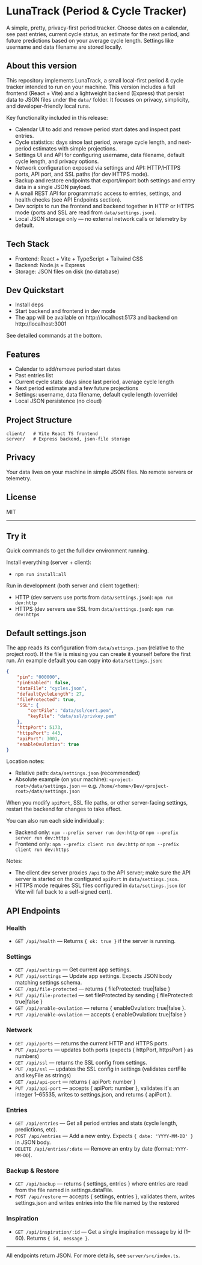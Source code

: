 # LunaTrack (Period & Cycle Tracker)

A simple, pretty, privacy-first period tracker. Choose dates on a calendar, see past entries, current cycle status, an estimate for the next period, and future predictions based on your average cycle length. Settings like username and data filename are stored locally.

About this version
------------------
This repository implements LunaTrack, a small local-first period & cycle tracker intended to run on your machine. This version includes a full frontend (React + Vite) and a lightweight backend (Express) that persist data to JSON files under the `data/` folder. It focuses on privacy, simplicity, and developer-friendly local runs.

Key functionality included in this release:
- Calendar UI to add and remove period start dates and inspect past entries.
- Cycle statistics: days since last period, average cycle length, and next-period estimates with simple projections.
- Settings UI and API for configuring username, data filename, default cycle length, and privacy options.
- Network configuration exposed via settings and API: HTTP/HTTPS ports, API port, and SSL paths (for dev HTTPS mode).
- Backup and restore endpoints that export/import both settings and entry data in a single JSON payload.
- A small REST API for programmatic access to entries, settings, and health checks (see API Endpoints section).
- Dev scripts to run the frontend and backend together in HTTP or HTTPS mode (ports and SSL are read from `data/settings.json`).
- Local JSON storage only — no external network calls or telemetry by default.


## Tech Stack
- Frontend: React + Vite + TypeScript + Tailwind CSS
- Backend: Node.js + Express
- Storage: JSON files on disk (no database)

## Dev Quickstart
- Install deps
- Start backend and frontend in dev mode
- The app will be available on http://localhost:5173 and backend on http://localhost:3001

See detailed commands at the bottom.

## Features
- Calendar to add/remove period start dates
- Past entries list
- Current cycle stats: days since last period, average cycle length
- Next period estimate and a few future projections
- Settings: username, data filename, default cycle length (override)
- Local JSON persistence (no cloud)

## Project Structure
```
client/   # Vite React TS frontend
server/   # Express backend, json-file storage
```

## Privacy
Your data lives on your machine in simple JSON files. No remote servers or telemetry.

## License
MIT

---

## Try it
Quick commands to get the full dev environment running.

Install everything (server + client):
- `npm run install:all`

Run in development (both server and client together):
- HTTP (dev servers use ports from `data/settings.json`): `npm run dev:http`
- HTTPS (dev servers use SSL from `data/settings.json`): `npm run dev:https`

Default settings.json
----------------------
The app reads its configuration from `data/settings.json` (relative to the project root). If the file is missing you can create it yourself before the first run. An example default you can copy into `data/settings.json`:

```json
{
	"pin": "000000",
	"pinEnabled": false,
	"dataFile": "cycles.json",
	"defaultCycleLength": 27,
	"fileProtected": true,
	"SSL": {
		"certFile": "data/ssl/cert.pem",
		"keyFile": "data/ssl/privkey.pem"
	},
	"httpPort": 5173,
	"httpsPort": 443,
	"apiPort": 3001,
	"enableOvulation": true
}
```

Location notes:
- Relative path: `data/settings.json` (recommended)
- Absolute example (on your machine): `<project-root>/data/settings.json` — e.g. `/home/<home>/Dev/<project-root>/data/settings.json`

When you modify `apiPort`, SSL file paths, or other server-facing settings, restart the backend for changes to take effect.

You can also run each side individually:
- Backend only: `npm --prefix server run dev:http` or `npm --prefix server run dev:https`
- Frontend only: `npm --prefix client run dev:http` or `npm --prefix client run dev:https`

Notes:
- The client dev server proxies `/api` to the API server; make sure the API server is started on the configured `apiPort` in `data/settings.json`.
- HTTPS mode requires SSL files configured in `data/settings.json` (or Vite will fall back to a self-signed cert).

## API Endpoints

### Health
- `GET /api/health` — Returns `{ ok: true }` if the server is running.

### Settings
- `GET /api/settings` — Get current app settings.
- `PUT /api/settings` — Update app settings. Expects JSON body matching settings schema.
- `GET /api/file-protected` — returns { fileProtected: true|false }
- `PUT /api/file-protected` — set fileProtected by sending { fileProtected: true|false }
- `GET /api/enable-ovulation` — returns { enableOvulation: true|false }.
- `PUT /api/enable-ovulation` — accepts { enableOvulation: true|false }

### Network
- `GET /api/ports` — returns the current HTTP and HTTPS ports.
- `PUT /api/ports` — updates both ports (expects { httpPort, httpsPort } as numbers)
- `GET /api/ssl` — returns the SSL config from settings.
- `PUT /api/ssl` — updates the SSL config in settings (validates certFile and keyFile as strings)
- `GET /api/api-port` — returns { apiPort: number }
- `PUT /api/api-port` — accepts { apiPort: number }, validates it's an integer 1–65535, writes to settings.json, and returns { apiPort }.

### Entries
- `GET /api/entries` — Get all period entries and stats (cycle length, predictions, etc).
- `POST /api/entries` — Add a new entry. Expects `{ date: 'YYYY-MM-DD' }` in JSON body.
- `DELETE /api/entries/:date` — Remove an entry by date (format: `YYYY-MM-DD`).


### Backup & Restore
- `GET /api/backup` — returns { settings, entries } where entries are read from the file named in settings.dataFile.
- `POST /api/restore` — accepts { settings, entries }, validates them, writes settings.json and writes entries into the file named by the restored

### Inspiration
- `GET /api/inspiration/:id` — Get a single inspiration message by id (1–60). Returns `{ id, message }`.

---
All endpoints return JSON. For more details, see `server/src/index.ts`.
